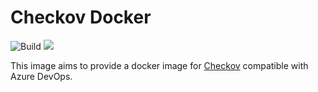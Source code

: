 # Checkov Docker

![Build](https://github.com/pomverte/checkov-docker/workflows/Build/badge.svg)
![](https://img.shields.io/badge/Checkov-1.0.573-blue)

This image aims to provide a docker image for [Checkov](https://github.com/bridgecrewio/checkov/) compatible with Azure DevOps.
